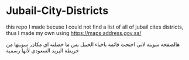 # Jubail-City-Districts
this repo I made becuse I could not find a list of all of jubail cites districts, thus I made my own using https://maps.address.gov.sa/

هالصفحة سويته لاني احتجت فائمة باحياء الجبيل بس ما حصلته اي مكان, سويتها من خريطة البريد السعودي لأنها رسمية 
